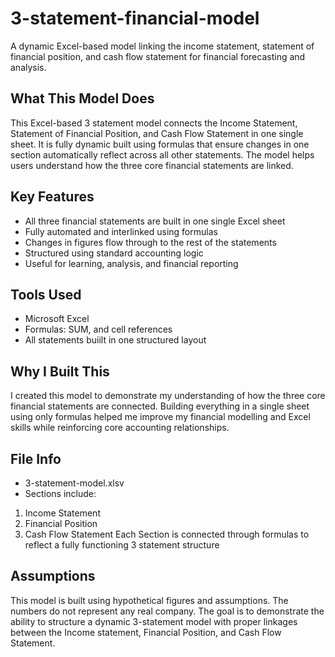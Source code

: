 # 3-statement-financial-model
A dynamic Excel-based model linking the income statement, statement of financial position, and cash flow statement for financial forecasting and analysis.

## What This Model Does
This Excel-based 3 statement model connects the Income Statement, Statement of Financial Position, and Cash Flow Statement in one single sheet. It is fully dynamic built using formulas that ensure changes in one section automatically reflect across all other statements. The model helps users understand how the three core financial statements are linked.

## Key Features
- All three financial statements are built in one single Excel sheet
- Fully automated and interlinked using formulas
- Changes in figures flow through to the rest of the statements
- Structured using standard accounting logic
- Useful for learning, analysis, and financial reporting

## Tools Used
- Microsoft Excel
- Formulas: SUM, and cell references
- All statements buiilt in one structured layout

## Why I Built This
I created this model to demonstrate my understanding of how the three core financial statements are connected. Building everything in a single sheet using only formulas helped me improve my financial modelling and Excel skills while reinforcing core accounting relationships.

## File Info
- 3-statement-model.xlsv
- Sections include:
1. Income Statement
2. Financial Position
3. Cash Flow Statement
Each Section is connected through formulas to reflect a fully functioning 3 statement structure

## Assumptions
This model is built using hypothetical figures and assumptions. The numbers do not represent any real company. The goal is to demonstrate the ability to structure a dynamic 3-statement model with proper linkages between the Income statement, Financial Position, and Cash Flow Statement.
